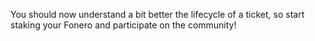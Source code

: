 You should now understand a bit better the lifecycle of a ticket, so start staking your Fonero and participate on the community!
